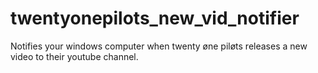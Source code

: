 # twentyonepilots_new_vid_notifier
Notifies your windows computer when twenty øne piløts releases a new video to their youtube channel.
